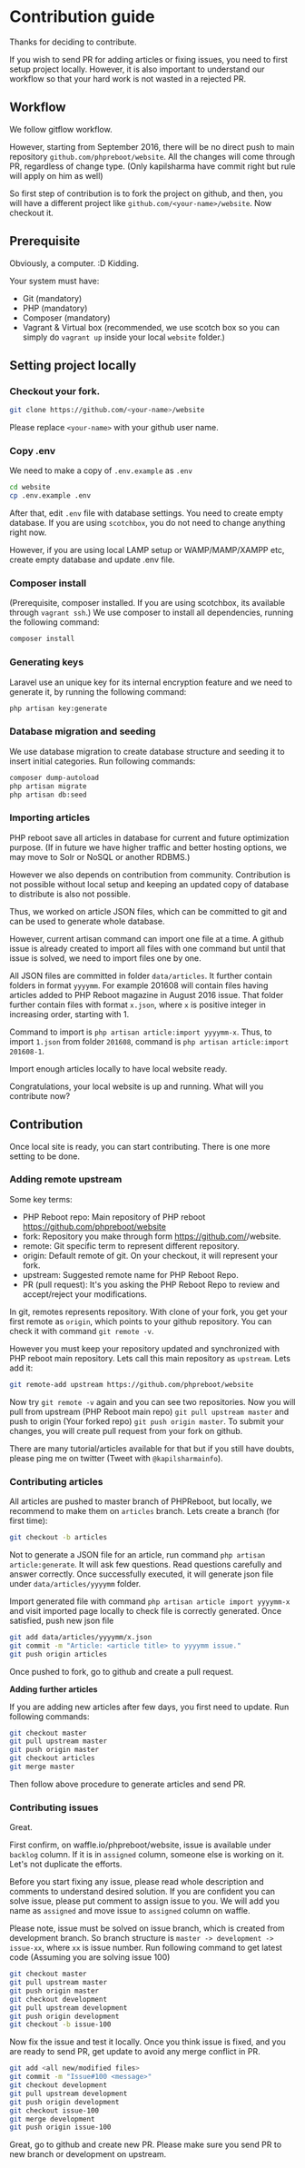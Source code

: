 # Contribution guide

Thanks for deciding to contribute.

If you wish to send PR for adding articles or fixing issues, you need to first setup project locally. However, it is also important to understand our workflow so that your hard work is not wasted in a rejected PR.

## Workflow

We follow gitflow workflow.

However, starting from September 2016, there will be no direct push to main repository `github.com/phpreboot/website`. All the changes will come through PR, regardless of change type. (Only kapilsharma have commit right but rule will apply on him as well)

So first step of contribution is to fork the project on github, and then, you will have a different project like `github.com/<your-name>/website`. Now checkout it.

## Prerequisite

Obviously, a computer. :D Kidding.

Your system must have:

- Git (mandatory)
- PHP (mandatory)
- Composer (mandatory)
- Vagrant & Virtual box (recommended, we use scotch box so you can simply do `vagrant up` inside your local `website` folder.)

## Setting project locally

### Checkout your fork.

```bash
git clone https://github.com/<your-name>/website
```

Please replace `<your-name>` with your github user name.

### Copy .env

We need to make a copy of `.env.example` as `.env`

```bash
cd website
cp .env.example .env
```

After that, edit `.env` file with database settings. You need to create empty database. If you are using `scotchbox`, you do not need to change anything right now.

However, if you are using local LAMP setup or WAMP/MAMP/XAMPP etc, create empty database and update .env file.

### Composer install

(Prerequisite, composer installed. If you are using scotchbox, its available through `vagrant ssh`.)
We use composer to install all dependencies, running the following command: 

```bash
composer install
```

### Generating keys

Laravel use an unique key for its internal encryption feature and we need to generate it, by running the following command:

```bash
php artisan key:generate
```

### Database migration and seeding

We use database migration to create database structure and seeding it to insert initial categories. Run following commands:

```bash
composer dump-autoload
php artisan migrate
php artisan db:seed
```

### Importing articles

PHP reboot save all articles in database for current and future optimization purpose. (If in future we have higher traffic and better hosting options, we may move to Solr or NoSQL or another RDBMS.)

However we also depends on contribution from community. Contribution is not possible without local setup and keeping an updated copy of database to distribute is also not possible.

Thus, we worked on article JSON files, which can be committed to git and can be used to generate whole database.

However, current artisan command can import one file at a time. A github issue is already created to import all files with one command but until that issue is solved, we need to import files one by one.

All JSON files are committed in folder `data/articles`. It further contain folders in format `yyyymm`. For example 201608 will contain files having articles added to PHP Reboot magazine in August 2016 issue. That folder further contain files with format `x.json`, where `x` is positive integer in increasing order, starting with 1.

Command to import is `php artisan article:import yyyymm-x`. Thus, to import `1.json` from folder `201608`, command is `php artisan article:import 201608-1`.

Import enough articles locally to have local website ready.

Congratulations, your local website is up and running. What will you contribute now?

## Contribution

Once local site is ready, you can start contributing. There is one more setting to be done.

### Adding remote upstream

Some key terms:

- PHP Reboot repo: Main repository of PHP reboot https://github.com/phpreboot/website
- fork: Repository you make through form https://github.com/<your-name>/website.
- remote: Git specific term to represent different repository.
- origin: Default remote of git. On your checkout, it will represent your fork.
- upstream: Suggested remote name for PHP Reboot Repo.
- PR (pull request): It's you asking the PHP Reboot Repo to review and accept/reject your modifications.

In git, remotes represents repository. With clone of your fork, you get your first remote as `origin`, which points to your github repository. You can check it with command `git remote -v`.

However you must keep your repository updated and synchronized with PHP reboot main repository. Lets call this main repository as `upstream`. Lets add it:

```bash
git remote-add upstream https://github.com/phpreboot/website
```

Now try `git remote -v` again and you can see two repositories. Now you will pull from upstream (PHP Reboot main repo) `git pull upstream master` and push to origin (Your forked repo) `git push origin master`. To submit your changes, you will create pull request from your fork on github.

There are many tutorial/articles available for that but if you still have doubts, please ping me on twitter (Tweet with `@kapilsharmainfo`).

### Contributing articles

All articles are pushed to master branch of PHPReboot, but locally, we recommend to make them on `articles` branch. Lets create a branch (for first time):

```bash
git checkout -b articles
```

Not to generate a JSON file for an article, run command `php artisan article:generate`. It will ask few questions. Read questions carefully and answer correctly. Once successfully executed, it will generate json file under `data/articles/yyyymm` folder.

Import generated file with command `php artisan article import yyyymm-x` and visit imported page locally to check file is correctly generated. Once satisfied, push new json file

```bash
git add data/articles/yyyymm/x.json
git commit -m "Article: <article title> to yyyymm issue."
git push origin articles
```

Once pushed to fork, go to github and create a pull request.

**Adding further articles**

If you are adding new articles after few days, you first need to update. Run following commands:

```bash
git checkout master
git pull upstream master
git push origin master
git checkout articles
git merge master
```

Then follow above procedure to generate articles and send PR.

### Contributing issues

Great.

First confirm, on waffle.io/phpreboot/website, issue is available under `backlog` column. If it is in `assigned` column, someone else is working on it. Let's not duplicate the efforts.

Before you start fixing any issue, please read whole description and comments to understand desired solution. If you are confident you can solve issue, please put comment to assign issue to you. We will add you name as `assigned` and move issue to `assigned` column on waffle.

Please note, issue must be solved on issue branch, which is created from development branch. So branch structure is `master -> development -> issue-xx`, where `xx` is issue number. Run following command to get latest code (Assuming you are solving issue 100)

```bash
git checkout master
git pull upstream master
git push origin master
git checkout development
git pull upstream development
git push origin development
git checkout -b issue-100
```

Now fix the issue and test it locally. Once you think issue is fixed, and you are ready to send PR, get update to avoid any merge conflict in PR.

```bash
git add <all new/modified files>
git commit -m "Issue#100 <message>"
git checkout development
git pull upstream development
git push origin development
git checkout issue-100
git merge development
git push origin issue-100
```

Great, go to github and create new PR. Please make sure you send PR to new branch or development on upstream.
